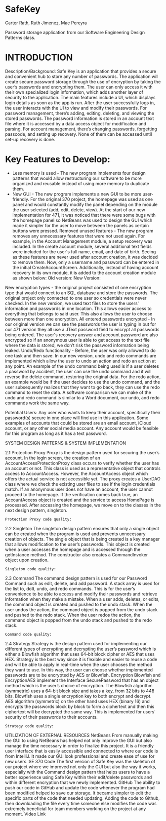 # SafeKey
Carter Rath, Ruth Jimenez, Mae Pereyra

Password storage application from our Software Engineering Design Patterns class.
# INTRODUCTION
Description/Background: Safe Key is an application that provides a secure and convenient hub to store any number of passwords. The application will create secure password storage through the use of encryption by taking the user’s passwords and encrypting them. The user can only access it with their own specialized login information, which adds another layer of security to the application. The main features include a UI, which displays login details as soon as the app is run. After the user successfully logs in, the user interacts with the UI to view and modify their passwords. For password management, there’s adding, editing, deleting, and viewing the stored passwords. The password information is stored in an account text file where it is accessed by a data access object for modification and parsing. For account management, there’s changing passwords, forgetting passcode, and setting up recovery. None of them can be accessed until set-up recovery is done.

# Key Features to Develop: 
- Less memory is used - The new program implements four design patterns that would allow restructuring our software to be more organized and reusable instead of using more memory to duplicate them. 
- New GUI - The new program implements a new GUI to be more user-friendly. For the original 370 project, the homepage was used as one panel and would constantly modify the panel depending on the module the user selected (add, edit, delete, view). At the start of our new implementation for 471, it was noticed that there were some bugs with the homepage panel so NetBeans was used to design the GUI which made it simpler for the user to move between the panels as certain buttons were pressed. 
Removed unused features - The new program removes any unnecessary features that were not used again. For example, in the Account Management module, a setup recovery was included. In the create account module, several additional text fields were included for the user's full name, email, and date of birth. Seeing as these features are never used after account creation, it was decided to remove them. Now, only a username and password can be entered in the initial CreateAccountScreen. Additionally, instead of having account recovery in its own module, it is added to the account creation module as shown below:
Old version:						New Version:
   
New encryption types - the original project consisted of one encryption type that would connect to an SQL database and store the passwords. The original project only connected to one user so credentials were never checked. In the new version, we used text files to store the users' information and passwords in one location. This allows easier access to everything that belongs to said user. This also allows the user to choose between more than one encryption.
All entered passwords encrypted - In our original version we can see the passwords the user is typing in but for our 471 version they all use a JText password field to encrypt all passwords being entered. The user's recovery answer and account password are also encrypted so if an anonymous user is able to get access to the text file where the data is stored, we don’t risk the password information being leaked.
Undo/Redo functionality - Before, the user was only allowed to do one task and then save. In our new version, undo and redo commands are implemented which allow the user to undo an action and redo an action at any point. An example of the undo command being used is if a user deletes a password by accident, the user can use the undo command and it will reverse the delete command, restoring the original data. For the redo action, an example would be if the user decides to use the undo command, and the user subsequently realizes that they want to go back, they can use the redo command to reset the data. A software comparison we can make of the undo and redo command is similar to a Word document, our undo, and redo commands work the same way. 

Potential Users: Any user who wants to keep their account, specifically their password(s) secure in one place will find use in this application. Some examples of accounts that could be stored are an email account, iCloud account, or any other social media account. Any account would be feasible for this program as long as it has a text password. 


SYSTEM DESIGN PATTERNS & SYSTEM IMPLEMENTATION

2.1 Protection Proxy
Proxy is the design pattern used for securing the user’s account. In the login screen, the creation of an AccountAccessProtectionProxy class occurs to verify whether the user has an account or not. This class is used as a representative object that controls access to AccountAccess. However, the AccountAccess object which offers the actual service is not accessible yet. The proxy creates a UserDAO class where we check the existing user files to see if the login credentials match. If an anonymous user does not have an account, the user cannot proceed to the homepage. If the verification comes back true, an AccountAccess object is created and the service to access HomePage is processed. After accessing the homepage, we move on to the classes in the next design pattern, singleton.

	Protection Proxy code quality:
	
	
	



2.2 Singleton
The singleton design pattern ensures that only a single object can be created when the program is used and prevents unnecessary creation of objects. The single object that is being created is a key manager that allows modification to the user’s passwords. This object is created when a user accesses the homepage and is accessed through the getInstance method. The constructor also creates a CommandInvoker object upon creation.

	Singleton code quality:
	





2.3 Command
The command design pattern is used for our Password Command such as edit, delete, and add password. A stack array is used for the list to, doIt, undo, and redo commands.  This is for the user’s convenience to be able to access and modify their passwords and retrieve information when they make a mistake. When a user adds, deletes, or edits, the command object is created and pushed to the undo stack. When the user undos the action, the command object is popped from the undo stack and pushed to the redo stack. When the user redos the action, the command object is popped from the undo stack and pushed to the redo stack.
















	Command code quality:
	
















2.4 Strategy
Strategy is the design pattern used for implementing our different types of encrypting and decrypting the user’s password which is either a Blowfish algorithm that uses 64-bit block cipher or AES that uses HEX. Strategy is the best way since it is flexible and easier to reuse a code and will be able to apply in real-time when the user chooses the method they want to use. In this way, the user can choose whether implemented passwords are to be encrypted by AES or Blowfish. Encryption Blowfish and EncryptionAES implement the Interface SecurePassword that has an object method which is the user’s choice of encryption. The Blowfish algorithm (symmetric) uses a 64-bit block size and takes a key, from 32 bits to 448 bits. Blowfish uses a single encryption key to both encrypt and decrypt. AES algorithm (symmetric) on the other hand uses HEX (binary 16) and encrypts the passwords block by block to form a ciphertext and then this ciphertext will be decrypted the same way. This is implemented for users’ security of their passwords to their accounts. 









	Strategy code quality:
	
	
	








UTILIZATION OF EXTERNAL RESOURCES
NetBeans
From manually making the GUI to using NetBeans has helped not only improve the GUI but also manage the time necessary in order to finalize this project. It is a friendly user interface that is easily accessible and connected to where our code is from IntelliJ. It made our GUI look professional and create ease of use for new users. 
SE 370 Code
The first version of Safe Key was the skeleton of our project where we improved not only the GUI but also the way it works, especially with the Command design pattern that helps users to have a better experience using Safe Key within their edit/delete passwords and within different encryption that we newly implemented. 
GitHub
The ability to push our code in GitHub and update the code whenever the program had been modified helped to save our storage. It became simpler to edit the specific parts of the code that needed updating. Adding the code to Github, then downloading the file every time someone else modifies the code was extremely beneficial for team members working on the project at any moment.
Video Link
